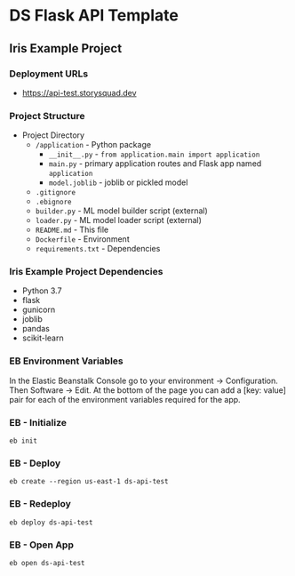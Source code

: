 # DS Flask API Template
## Iris Example Project

### Deployment URLs
- https://api-test.storysquad.dev

### Project Structure
- Project Directory
    - `/application` - Python package
        - `__init__.py` - `from application.main import application`
        - `main.py` - primary application routes and Flask app named `application`
        - `model.joblib` - joblib or pickled model
    - `.gitignore`
    - `.ebignore`
    - `builder.py` - ML model builder script (external)
    - `loader.py` - ML model loader script (external)
    - `README.md` - This file
    - `Dockerfile` - Environment
    - `requirements.txt` - Dependencies

### Iris Example Project Dependencies
- Python 3.7
- flask
- gunicorn
- joblib
- pandas
- scikit-learn

### EB Environment Variables
In the Elastic Beanstalk Console go to your environment -> Configuration. Then
Software -> Edit. At the bottom of the page you can add a [key: value] pair for 
each of the environment variables required for the app.

### EB - Initialize
`eb init`

### EB - Deploy
`eb create --region us-east-1 ds-api-test`

### EB - Redeploy
`eb deploy ds-api-test`

### EB - Open App
`eb open ds-api-test`
